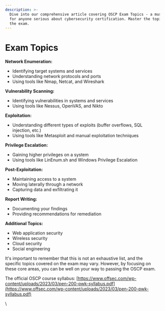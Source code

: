 ```yaml
---
description: >-
  Dive into our comprehensive article covering OSCP Exam Topics - a must-read
  for anyone serious about cybersecurity certification. Master the topics, ace
  the exam.
---
```


# Exam Topics

**Network Enumeration:**

* Identifying target systems and services
* Understanding network protocols and ports
* Using tools like Nmap, Netcat, and Wireshark

**Vulnerability Scanning:**

* Identifying vulnerabilities in systems and services
* Using tools like Nessus, OpenVAS, and Nikto

**Exploitation:**

* Understanding different types of exploits (buffer overflows, SQL injection, etc.)
* Using tools like Metasploit and manual exploitation techniques

**Privilege Escalation:**

* Gaining higher privileges on a system
* Using tools like LinEnum.sh and Windows Privilege Escalation

**Post-Exploitation:**

* Maintaining access to a system
* Moving laterally through a network
* Capturing data and exfiltrating it

**Report Writing:**

* Documenting your findings
* Providing recommendations for remediation

**Additional Topics:**

* Web application security
* Wireless security
* Cloud security
* Social engineering

It's important to remember that this is not an exhaustive list, and the specific topics covered on the exam may vary. However, by focusing on these core areas, you can be well on your way to passing the OSCP exam.

The official OSCP course syllabus: [https://www.offsec.com/wp-content/uploads/2023/03/pen-200-pwk-syllabus.pdf](https://www.offsec.com/wp-content/uploads/2023/03/pen-200-pwk-syllabus.pdf)

\
